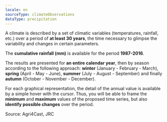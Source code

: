 ```yaml
---
locale: en
sourceType: climateObservations
dataType: precipitation
---
```


A climate is described by a set of climatic variables (temperatures, rainfall, etc.) over a period of **at least 30 years**, the time necessary to glimpse the variability and changes in certain parameters.

The **cumulative rainfall (mm)** is available for the period **1987-2016**.

The results are presented for **an entire calendar year**, then by season
according to the following approach: **winter** (January - February - March),
**spring** (April - May - June), **summer** (July - August - September) and
finally **autumn** (October - November - December).

For each graphical representation, the detail of the annual value is available by a simple hover with the cursor. Thus, you will be able to frame the **minimum** and **maximum** values of the proposed time series, but also **identify possible changes** over the period.

Source: Agri4Cast, JRC
